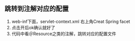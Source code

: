 ## 跳转到注解对应的配置
1. web-inf下面，servlet-context.xml 右上角Creat Spring facet
2. 点击开后ok确认就好了
3. 代码中看＠Resource之类的注解，跳转对应的配置文件
